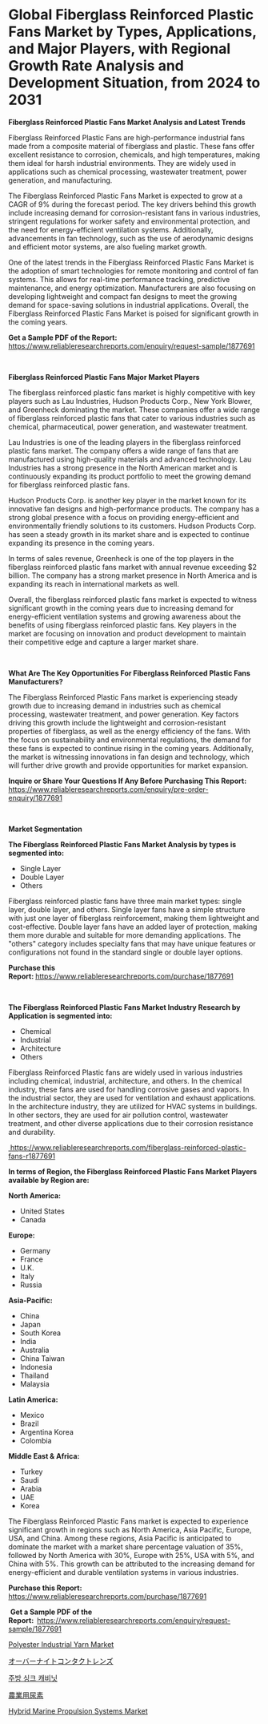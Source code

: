 <p><h1>Global Fiberglass Reinforced Plastic Fans Market by Types, Applications, and Major Players, with Regional Growth Rate Analysis and Development Situation, from 2024 to 2031</h1></p><p><strong>Fiberglass Reinforced Plastic Fans Market Analysis and Latest Trends</strong></p>
<p><p>Fiberglass Reinforced Plastic Fans are high-performance industrial fans made from a composite material of fiberglass and plastic. These fans offer excellent resistance to corrosion, chemicals, and high temperatures, making them ideal for harsh industrial environments. They are widely used in applications such as chemical processing, wastewater treatment, power generation, and manufacturing.</p><p>The Fiberglass Reinforced Plastic Fans Market is expected to grow at a CAGR of 9% during the forecast period. The key drivers behind this growth include increasing demand for corrosion-resistant fans in various industries, stringent regulations for worker safety and environmental protection, and the need for energy-efficient ventilation systems. Additionally, advancements in fan technology, such as the use of aerodynamic designs and efficient motor systems, are also fueling market growth.</p><p>One of the latest trends in the Fiberglass Reinforced Plastic Fans Market is the adoption of smart technologies for remote monitoring and control of fan systems. This allows for real-time performance tracking, predictive maintenance, and energy optimization. Manufacturers are also focusing on developing lightweight and compact fan designs to meet the growing demand for space-saving solutions in industrial applications. Overall, the Fiberglass Reinforced Plastic Fans Market is poised for significant growth in the coming years.</p></p>
<p><strong>Get a Sample PDF of the Report:&nbsp;</strong> <a href="https://www.reliableresearchreports.com/enquiry/request-sample/1877691">https://www.reliableresearchreports.com/enquiry/request-sample/1877691</a></p>
<p>&nbsp;</p>
<p><strong>Fiberglass Reinforced Plastic Fans Major Market Players</strong></p>
<p><p>The fiberglass reinforced plastic fans market is highly competitive with key players such as Lau Industries, Hudson Products Corp., New York Blower, and Greenheck dominating the market. These companies offer a wide range of fiberglass reinforced plastic fans that cater to various industries such as chemical, pharmaceutical, power generation, and wastewater treatment.</p><p>Lau Industries is one of the leading players in the fiberglass reinforced plastic fans market. The company offers a wide range of fans that are manufactured using high-quality materials and advanced technology. Lau Industries has a strong presence in the North American market and is continuously expanding its product portfolio to meet the growing demand for fiberglass reinforced plastic fans.</p><p>Hudson Products Corp. is another key player in the market known for its innovative fan designs and high-performance products. The company has a strong global presence with a focus on providing energy-efficient and environmentally friendly solutions to its customers. Hudson Products Corp. has seen a steady growth in its market share and is expected to continue expanding its presence in the coming years.</p><p>In terms of sales revenue, Greenheck is one of the top players in the fiberglass reinforced plastic fans market with annual revenue exceeding $2 billion. The company has a strong market presence in North America and is expanding its reach in international markets as well.</p><p>Overall, the fiberglass reinforced plastic fans market is expected to witness significant growth in the coming years due to increasing demand for energy-efficient ventilation systems and growing awareness about the benefits of using fiberglass reinforced plastic fans. Key players in the market are focusing on innovation and product development to maintain their competitive edge and capture a larger market share.</p></p>
<p>&nbsp;</p>
<p><strong>What Are The Key Opportunities For Fiberglass Reinforced Plastic Fans Manufacturers?</strong></p>
<p><p>The Fiberglass Reinforced Plastic Fans market is experiencing steady growth due to increasing demand in industries such as chemical processing, wastewater treatment, and power generation. Key factors driving this growth include the lightweight and corrosion-resistant properties of fiberglass, as well as the energy efficiency of the fans. With the focus on sustainability and environmental regulations, the demand for these fans is expected to continue rising in the coming years. Additionally, the market is witnessing innovations in fan design and technology, which will further drive growth and provide opportunities for market expansion.</p></p>
<p><strong>Inquire or Share Your Questions If Any Before Purchasing This Report:</strong> <a href="https://www.reliableresearchreports.com/enquiry/pre-order-enquiry/1877691">https://www.reliableresearchreports.com/enquiry/pre-order-enquiry/1877691</a></p>
<p>&nbsp;</p>
<p><strong>Market Segmentation</strong></p>
<p><strong>The Fiberglass Reinforced Plastic Fans Market Analysis by types is segmented into:</strong></p>
<p><ul><li>Single Layer</li><li>Double Layer</li><li>Others</li></ul></p>
<p><p>Fiberglass reinforced plastic fans have three main market types: single layer, double layer, and others. Single layer fans have a simple structure with just one layer of fiberglass reinforcement, making them lightweight and cost-effective. Double layer fans have an added layer of protection, making them more durable and suitable for more demanding applications. The "others" category includes specialty fans that may have unique features or configurations not found in the standard single or double layer options.</p></p>
<p><strong>Purchase this Report:&nbsp;</strong><a href="https://www.reliableresearchreports.com/purchase/1877691">https://www.reliableresearchreports.com/purchase/1877691</a></p>
<p>&nbsp;</p>
<p><strong>The Fiberglass Reinforced Plastic Fans Market Industry Research by Application is segmented into:</strong></p>
<p><ul><li>Chemical</li><li>Industrial</li><li>Architecture</li><li>Others</li></ul></p>
<p><p>Fiberglass Reinforced Plastic fans are widely used in various industries including chemical, industrial, architecture, and others. In the chemical industry, these fans are used for handling corrosive gases and vapors. In the industrial sector, they are used for ventilation and exhaust applications. In the architecture industry, they are utilized for HVAC systems in buildings. In other sectors, they are used for air pollution control, wastewater treatment, and other diverse applications due to their corrosion resistance and durability.</p></p>
<p><a href="https://www.reliableresearchreports.com/fiberglass-reinforced-plastic-fans-r1877691">&nbsp;https://www.reliableresearchreports.com/fiberglass-reinforced-plastic-fans-r1877691</a></p>
<p><strong>In terms of Region, the Fiberglass Reinforced Plastic Fans Market Players available by Region are:</strong></p>
<p>
    <p> <strong> North America: </strong>
        <ul>
            <li>United States</li>
            <li>Canada</li>
        </ul>
        </p> 
    <p> <strong> Europe: </strong>
        <ul>
            <li>Germany</li>
            <li>France</li>
            <li>U.K.</li>
            <li>Italy</li>
            <li>Russia</li>
        </ul>
        </p> 
    <p> <strong> Asia-Pacific: </strong>
        <ul>
            <li>China</li>
            <li>Japan</li>
            <li>South Korea</li>
            <li>India</li>
            <li>Australia</li>
            <li>China Taiwan</li>
            <li>Indonesia</li>
            <li>Thailand</li>
            <li>Malaysia</li>
        </ul>
        </p> 
    <p> <strong> Latin America: </strong>
        <ul>
            <li>Mexico</li>
            <li>Brazil</li>
            <li>Argentina Korea</li>
            <li>Colombia</li>
        </ul>
        </p> 
    <p> <strong> Middle East & Africa: </strong>
        <ul>
            <li>Turkey</li>
            <li>Saudi</li>
            <li>Arabia</li>
            <li>UAE</li>
            <li>Korea</li>
        </ul>
    </p>
    </p>
<p><p>The Fiberglass Reinforced Plastic Fans market is expected to experience significant growth in regions such as North America, Asia Pacific, Europe, USA, and China. Among these regions, Asia Pacific is anticipated to dominate the market with a market share percentage valuation of 35%, followed by North America with 30%, Europe with 25%, USA with 5%, and China with 5%. This growth can be attributed to the increasing demand for energy-efficient and durable ventilation systems in various industries.</p></p>
<p><strong>Purchase this Report: </strong><a href="https://www.reliableresearchreports.com/purchase/1877691">https://www.reliableresearchreports.com/purchase/1877691</a></p>
<p>&nbsp;<strong>Get a Sample PDF of the Report:&nbsp;&nbsp;</strong><a href="https://www.reliableresearchreports.com/enquiry/request-sample/1877691">https://www.reliableresearchreports.com/enquiry/request-sample/1877691</a></p>
<p><strong></strong></p>
<p><p><a href="https://issuu.com/reportprime-2/docs/polyester-industrial-yarn-market-size-2030.pptx">Polyester Industrial Yarn Market</a></p><p><a href="https://github.com/mreklxf44233/Market-Research-Report-List-1/blob/main/989904537927.md">オーバーナイトコンタクトレンズ</a></p><p><a href="https://medium.com/@thib_harou/%EC%A3%BC%EB%B0%A9-%EC%8B%B1%ED%81%AC-%EC%BA%90%EB%B9%84%EB%8B%9B-%EC%8B%9C%EC%9E%A5-%EC%9C%A0%ED%98%95-%EC%9D%91%EC%9A%A9-%EB%B0%8F-%EC%A7%80%EB%A6%AC%EC%97%90-%EB%8C%80%ED%95%9C-%ED%8F%AC%EA%B4%84%EC%A0%81-%ED%8F%89%EA%B0%80-c34428bf709e">주방 싱크 캐비닛</a></p><p><a href="https://medium.com/@colbu56546/%E8%BE%B2%E6%A5%AD%E7%94%A8%E5%B0%BF%E7%B4%A0%E5%B8%82%E5%A0%B4%E3%81%AF-%E5%B8%82%E5%A0%B4%E3%82%B7%E3%82%A7%E3%82%A2-%E5%B8%82%E5%A0%B4%E3%83%88%E3%83%AC%E3%83%B3%E3%83%89-%E5%B8%82%E5%A0%B4%E6%88%90%E9%95%B7%E3%81%AB%E9%96%A2%E3%81%99%E3%82%8B%E6%83%85%E5%A0%B1%E3%82%92%E6%8F%90%E4%BE%9B%E3%81%97%E3%81%BE%E3%81%99-bb217c5ef730">農業用尿素</a></p><p><a href="https://github.com/pizolina/Market-Research-Report-List-4/blob/main/hybrid-marine-propulsion-systems-market.md">Hybrid Marine Propulsion Systems Market</a></p></p>